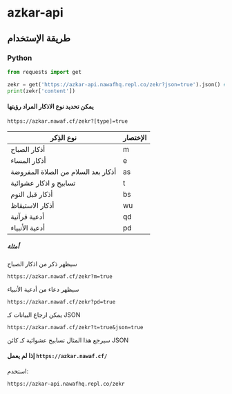 # azkar-api

## طريقة الإستخدام
### Python
```python
from requests import get

zekr = get('https://azkar-api.nawafhq.repl.co/zekr?json=true').json() # Type = dict
print(zekr['content'])
```
#### يمكن تحديد نوع الاذكار المراد رؤيتها
```
https://azkar.nawaf.cf/zekr?[type]=true
```
|     نوع الذِكر     | الإختصار     |
|--------------|-----------|
| أذكار الصباح | m      |
| أذكار المساء      | e  |
| أذكار بعد السلام من الصلاة المفروضة      | as  |
| تسابيح و اذكار عشوائية      | t |
| أذكار قبل النوم      | bs |
| أذكار الاستيقاظ      | wu |
| أدعية قرآنية      | qd |
| أدعية الأنبياء      | pd |

##### أمثلة
سيظهر ذكر من اذكار الصباح
```
https://azkar.nawaf.cf/zekr?m=true
```
سيظهر دعاء من أدعية الأنبياء
```
https://azkar.nawaf.cf/zekr?pd=true
```
يمكن ارجاع البيانات كـ JSON
```
https://azkar.nawaf.cf/zekr?t=true&json=true
```
سيرجع هذا المثال تسابيح عشوائية كـ كائن JSON

#### إذا لم يعمل `https://azkar.nawaf.cf/`
استخدم:
```
https://azkar-api.nawafhq.repl.co/zekr
```
